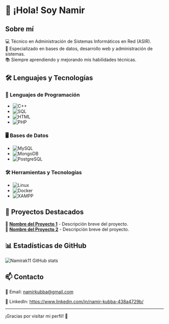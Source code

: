 # 👋 ¡Hola! Soy Namir 

## Sobre mí  
💻 Técnico en Administración de Sistemas Informáticos en Red (ASIR).  
🔧 Especializado en bases de datos, desarrollo web y administración de sistemas.  
📚 Siempre aprendiendo y mejorando mis habilidades técnicas.  

## 🛠️ Lenguajes y Tecnologías  

### 📌 Lenguajes de Programación  
- ![C++](https://img.shields.io/badge/C++-00599C?style=for-the-badge&logo=cplusplus&logoColor=white)  
- ![SQL](https://img.shields.io/badge/SQL-4479A1?style=for-the-badge&logo=mysql&logoColor=white)  
- ![HTML](https://img.shields.io/badge/HTML5-E34F26?style=for-the-badge&logo=html5&logoColor=white)  
- ![PHP](https://img.shields.io/badge/PHP-777BB4?style=for-the-badge&logo=php&logoColor=white)  

### 🖥️ Bases de Datos  
- ![MySQL](https://img.shields.io/badge/MySQL-4479A1?style=for-the-badge&logo=mysql&logoColor=white)  
- ![MongoDB](https://img.shields.io/badge/MongoDB-47A248?style=for-the-badge&logo=mongodb&logoColor=white)  
- ![PostgreSQL](https://img.shields.io/badge/PostgreSQL-336791?style=for-the-badge&logo=postgresql&logoColor=white)  

### 🛠️ Herramientas y Tecnologías  
- ![Linux](https://img.shields.io/badge/Linux-FCC624?style=for-the-badge&logo=linux&logoColor=black)  
- ![Docker](https://img.shields.io/badge/Docker-2496ED?style=for-the-badge&logo=docker&logoColor=white)  
- ![XAMPP](https://img.shields.io/badge/XAMPP-FB7A24?style=for-the-badge&logo=xampp&logoColor=white)  

## 🚀 Proyectos Destacados  
🔹 **[Nombre del Proyecto 1](URL)** - Descripción breve del proyecto.  
🔹 **[Nombre del Proyecto 2](URL)** - Descripción breve del proyecto.  

## 📊 Estadísticas de GitHub  
![Namirak11 GitHub stats](https://github-readme-stats.vercel.app/api?username=TuNombre&show_icons=true&theme=dark)  

## 📫 Contacto  
📩 Email: namirkubba@gmail.com 

💼 LinkedIn: https://www.linkedin.com/in/namir-kubba-438a4729b/  

---

¡Gracias por visitar mi perfil! 🚀  
